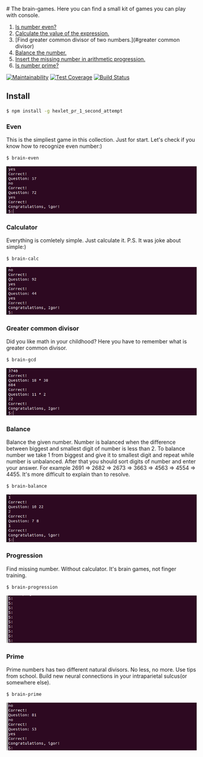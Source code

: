 <a name="begin"># The brain-games.</a>
Here you can find a small kit of games you can play with console. 
1. [Is number even?](#even)
2. [Calculate the value of the expression.](#calculator)
3. [Find greater common divisor of two numbers.](#greater common divisor)
4. [Balance the number.](#balance)
5. [Insert the missing number in arithmetic progression.](#progression)
6. [Is number prime?](#prime)

[![Maintainability](https://api.codeclimate.com/v1/badges/9a33fa847d65a32ef1bd/maintainability)](https://codeclimate.com/github/lightmonk1911/project-lvl1-s320/maintainability)
[![Test Coverage](https://api.codeclimate.com/v1/badges/9a33fa847d65a32ef1bd/test_coverage)](https://codeclimate.com/github/lightmonk1911/project-lvl1-s320/test_coverage)
[![Build Status](https://travis-ci.org/lightmonk1911/project-lvl1-s320.svg?branch=master)](https://travis-ci.org/lightmonk1911/project-lvl1-s320)

## Install

```bash
$ npm install -g hexlet_pr_1_second_attempt
```
### Even
This is the simpliest game in this collection. Just for start.
Let's check if you know how to recognize even number:)
```bash
$ brain-even
```
![screencast from game](img/even.gif)
### Calculator
Everything is comletely simple. Just calculate it. 
P.S. It was joke about simple:)
```bash
$ brain-calc
```
![screencast from game](img/calc.gif)
### Greater common divisor
Did you like math in your childhood? Here you have to remember what is greater common divisor.
```bash
$ brain-gcd
```
![screencast from game](img/gcd.gif)
### Balance
Balance the given number. Number is balanced when the difference between biggest and smallest digit of number is less than 2. To balance number we take 1 from biggest and give it to smallest digit and repeat while number is unbalanced. After that you should sort digits of number and enter your answer.
For example 2691 => 2682 => 2673 => 3663 => 4563 => 4554 => 4455.
It's more difficult to explain than to resolve.
```bash
$ brain-balance
```
![screencast from game](img/balance.gif)
### Progression
Find missing number. Without calculator. It's brain games, not finger training.
```bash
$ brain-progression
```
![screencast from game](img/progression.gif)
### Prime
Prime numbers has two different natural divisors. No less, no more. Use tips from school. Build new neural connections in your intraparietal sulcus(or somewhere else).
```bash
$ brain-prime
```
![screencast from game](img/prime.gif)